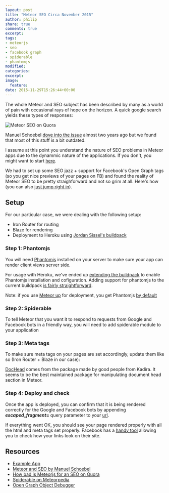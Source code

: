```yaml
---
layout: post
title: "Meteor SEO Circa November 2015"
author: philip
share: true
comments: true
excerpt:
tags:
- meteorjs
- seo
- facebook graph
- spiderable
- phantomjs
modified:
categories: 
excerpt:
image:
  feature:
date: 2015-11-29T15:26:44+00:00
---
```


The whole Meteor and SEO subject has been described by many as a world of pain with occasional rays of hope on the horizon. A quick google search yields these types of responses:    

![Meteor SEO on Quora]({{site.url}}/images/howbadismeteorwithseo.png)

Manuel Schoebel [dove into the issue](http://www.manuel-schoebel.com/blog/meteor-and-seo) almost two years ago but we found that most of this stuff is a bit outdated.

I assume at this point you understand the nature of SEO problems in Meteor apps due to the dynammic nature of the applications. If you don't, you might want to start [here](https://www.quora.com/How-bad-is-MeteorJS-for-an-SEO). 

We had to set up some SEO jazz + support for Facebook's Open Graph tags (so you get nice previews of your pages on FB) and found the reality of Meteor SEO to be pretty straighforward and not so grim at all. Here's how (you can also [just jump right in](https://github.com/thebakeryio/meteor-seo-heroku)).

## Setup

For our particular case, we were dealing with the following setup:

- Iron Router for routing
- Blaze for rendering
- Deployment to Heroku using [Jordan Sissel's buildpack](https://github.com/jordansissel/heroku-buildpack-meteor)

### Step 1: Phantomjs

You will need [Phantomjs](http://phantomjs.org/) installed on your server to make sure your app can render client views server side.

For usage with Heroku, we've ended up [extending the buildpack](https://github.com/thebakeryio/heroku-buildpack-meteor/tree/feature/phantomjs) to enable Phantomjs installation and cofiguration. Adding support for phantomjs to the current buildpack [is fairly straightforward](https://github.com/jordansissel/heroku-buildpack-meteor/pull/42/files).

Note: if you use [Meteor up](https://github.com/kadirahq/meteor-up) for deployment, you get Phantomjs [by default](https://github.com/kadirahq/meteor-up/blob/master/example/mup.json#L23)

### Step 2: Spiderable

To tell Meteor that you want it to respond to requests from Google and Facebook bots in a friendly way, you will need to add spiderable module to your application

<script src="https://gist.github.com/callmephilip/65b13f4ae6fe85f635e3.js"></script>

### Step 3: Meta tags

To make sure meta tags on your pages are set accordingly, update them like so (Iron Router + Blaze in our case):

<script src="https://gist.github.com/callmephilip/dde598a163f6763d59cf.js"></script>

[DocHead](https://github.com/kadirahq/meteor-dochead) comes from the package made by good people from Kadira. It seems to be the best maintained package for manipulating document head section in Meteor.

### Step 4: Deploy and check

Once the app is deployed, you can confirm that it is being rendered correctly for the Google and Facebook bots by appending **_escaped_fragment_=** query parameter to your [url](https://meteor-heroku-seo.herokuapp.com/?_escaped_fragment_). 

If everything went OK, you should see your page rendered properly with all the html and meta tags set properly. Facebook has a [handy tool](https://developers.facebook.com/tools/debug/og/object/) allowing you to check how your links look on their site.

## Resources
- [Example App](https://github.com/thebakeryio/meteor-seo-heroku)
- [Meteor and SEO by Manuel Schoebel](http://www.manuel-schoebel.com/blog/meteor-and-seo)
- [How bad is Meteorjs for an SEO on Quora](https://www.quora.com/How-bad-is-MeteorJS-for-an-SEO)
- [Spiderable on Meteorpedia](http://www.meteorpedia.com/read/spiderable/)
- [Open Graph Object Debugger](https://developers.facebook.com/tools/debug/og/object/)